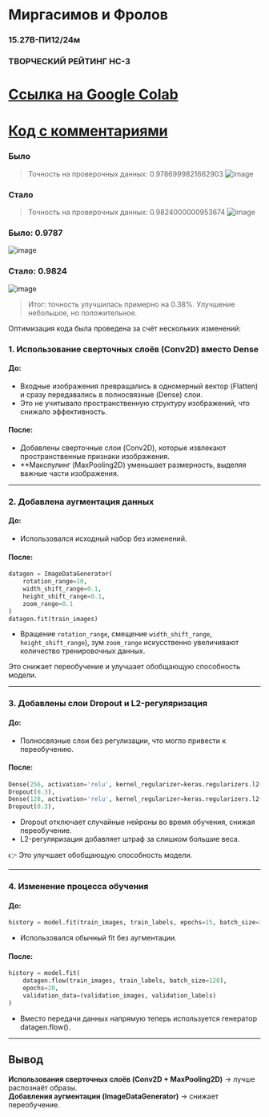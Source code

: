 # Миргасимов и Фролов 
### 15.27В-ПИ12/24м 
### ТВОРЧЕСКИЙ РЕЙТИНГ НС-3
# [Ссылка на Google Colab](https://colab.research.google.com/drive/1HmZOucQqlpSuVmqQRNPA2PGlQg4vK_lE)
# [Код с комментариями](https://github.com/mirgasimov/HC-3_TR/blob/main/%D0%BC%D0%B8%D1%80%D0%B3%D0%B0%D1%81%D0%B8%D0%BC%D0%BE%D0%B2_%D1%84%D1%80%D0%BE%D0%BB%D0%BE%D0%B2(15_27%D0%B2_%D0%BF%D0%B812_24%D0%BC)_%D1%82%D0%B2%D0%BE%D1%80%D1%87%D0%B5%D1%81%D0%BA%D0%B8%D0%B9_%D1%80%D0%B5%D0%B9%D1%82%D0%B8%D0%BD%D0%B3.py)
### Было
> Точность на проверочных данных:  0.9786999821662903
> ![image](https://github.com/user-attachments/assets/89f80b66-7ee9-4274-886b-1ba7c8e491b8)
### Стало
> Точность на проверочных данных: 0.9824000000953674
![image](https://github.com/user-attachments/assets/2f1a2abc-48bd-471f-a135-a4194f9cf1d8)


### Было: 0.9787
![image](https://github.com/user-attachments/assets/a2003a7b-d24d-493a-a02f-49a52503f7d2)


### Стало: 0.9824
![image](https://github.com/user-attachments/assets/65c11db5-291d-4b63-94ce-b29a4591581d)


> Итог: точность улучшилась примерно на 0.38%.
> Улучшение небольшое, но положительное.



Оптимизация кода была проведена за счёт нескольких изменений:  

### 1. **Использование сверточных слоёв (Conv2D) вместо Dense**
#### **До**:
- Входные изображения превращались в одномерный вектор (Flatten) и сразу передавались в полносвязные (Dense) слои.
- Это не учитывало пространственную структуру изображений, что снижало эффективность.

#### **После**:
- Добавлены сверточные слои (Conv2D), которые извлекают пространственные признаки изображения.
- **Макспулинг (MaxPooling2D) уменьшает размерность, выделяя важные части изображения.
---

### 2. **Добавлена аугментация данных**
#### **До**:
- Использовался исходный набор без изменений.

#### **После**:
```python
datagen = ImageDataGenerator(
    rotation_range=10,
    width_shift_range=0.1,
    height_shift_range=0.1,
    zoom_range=0.1
)
datagen.fit(train_images)
``` 
- Вращение ```rotation_range```, смещение ```width_shift_range```, ```height_shift_range```), зум ```zoom_range``` искусственно увеличивают количество тренировочных данных.

Это снижает переобучение и улучшает обобщающую способность модели.

---

### 3. **Добавлены слои Dropout и L2-регуляризация**
#### **До**:
- Полносвязные слои без регулизации, что могло привести к переобучению.

#### **После**:
```python
Dense(256, activation='relu', kernel_regularizer=keras.regularizers.l2(0.01)),
Dropout(0.3),
Dense(128, activation='relu', kernel_regularizer=keras.regularizers.l2(0.01)),
Dropout(0.3),
``` 
- Dropout отключает случайные нейроны во время обучения, снижая переобучение.
- L2-регуляризация добавляет штраф за слишком большие веса.

👉 Это улучшает обобщающую способность модели.

---


### 4. **Изменение процесса обучения**
#### **До**:
```python
history = model.fit(train_images, train_labels, epochs=15, batch_size=128, validation_data=(validation_images, validation_labels))
``` 
- Использовался обычный fit без аугментации.

#### **После**:
```python
history = model.fit(
    datagen.flow(train_images, train_labels, batch_size=128),
    epochs=20,
    validation_data=(validation_images, validation_labels)
)
```
- Вместо передачи данных напрямую теперь используется генератор datagen.flow().


---

## **Вывод**
**Использования сверточных слоёв (Conv2D + MaxPooling2D)** → лучше распознаёт образы.  
**Добавления аугментации (ImageDataGenerator)** → снижает переобучение.  
